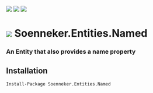 [![](https://img.shields.io/nuget/v/Soenneker.Entities.Named.svg?style=for-the-badge)](https://www.nuget.org/packages/Soenneker.Entities.Named/)
[![](https://img.shields.io/github/actions/workflow/status/soenneker/soenneker.entities.named/publish.yml?style=for-the-badge)](https://github.com/soenneker/soenneker.entities.named/actions/workflows/publish.yml)
[![](https://img.shields.io/nuget/dt/Soenneker.Entities.Named.svg?style=for-the-badge)](https://www.nuget.org/packages/Soenneker.Entities.Named/)

# ![](https://user-images.githubusercontent.com/4441470/224455560-91ed3ee7-f510-4041-a8d2-3fc093025112.png) Soenneker.Entities.Named
### An Entity that also provides a name property

## Installation

```
Install-Package Soenneker.Entities.Named
```
